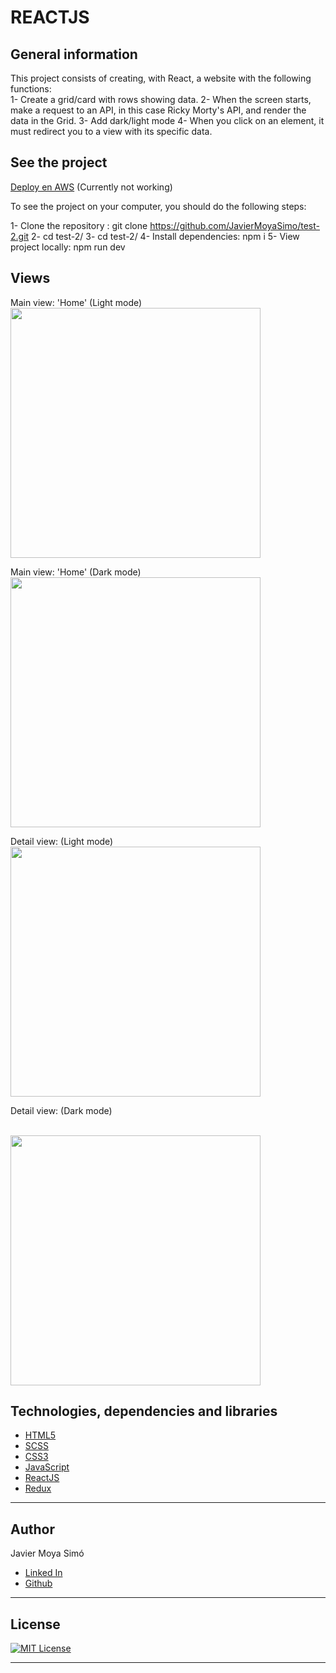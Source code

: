 # REACTJS



## General information

This project consists of creating, with React, a website with the following functions:
</br>
1- Create a grid/card with rows showing data.
2- When the screen starts, make a request to an API, in this case Ricky Morty's API, and render the data in the Grid.
3- Add dark/light mode
4- When you click on an element, it must redirect you to a view with its specific data.



## See the project
[Deploy en AWS](https://master.d37c60farjbbhs.amplifyapp.com/)  (Currently not working)

To see the project on your computer, you should do the following steps:

1- Clone the repository : git clone https://github.com/JavierMoyaSimo/test-2.git
2- cd test-2/
3- cd test-2/
4- Install dependencies: npm i
5- View project locally: npm run dev


## Views

Main view: 'Home' (Light mode)
<br>
<img src="./img/img1.PNG" width="400em"/>
<br>

Main view: 'Home' (Dark mode)
<br>
<img src="./img/img2.PNG" width="400em"/>
<br>

Detail view: (Light mode)
<br>
<img src="./img/img3.PNG" width="400em"/>
<br>

Detail view: (Dark mode)

<br>
<img src="./img/img4.PNG" width="400em"/>
<br>


## Technologies, dependencies and libraries


- [HTML5](https://html5.org/)
- [SCSS](https://sass-lang.com/)
- [CSS3](https://developer.mozilla.org/en-US/docs/Web/CSS)
- [JavaScript](https://www.javascript.com/)
- [ReactJS](https://es.reactjs.org/)
- [Redux](https://redux.js.org//)

---

## Author


Javier Moya Simó

- [Linked In](https://www.linkedin.com/in/javier-moya-simo/)
- [Github](https://github.com/JavierMoyaSimo)

---

## License

[![MIT License](https://img.shields.io/badge/License-MIT-green.svg)](https://choosealicense.com/licenses/mit/)

---
